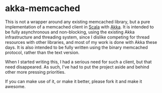 akka-memcached
==============

This is not a wrapper around any existing memcached library, but a pure implementation of a memcached client in [Scala](http://scala-lang.org) with [Akka](http://akka.io).  It is intended to be fully asynchronous and non-blocking, using the existing Akka infrastructure and threading system, since I dislike competing for thread resources with other libraries, and most of my work is done with Akka these days.  It is also intended to be fully written using the binary memcached protocol, rather than the text version.

When I started writing this, I had a serious need for such a client, but that need disappeared.  As such, I've had to put the project aside and behind other more pressing priorities.

If you can make use of it, or make it better, please fork it and make it awesome.
